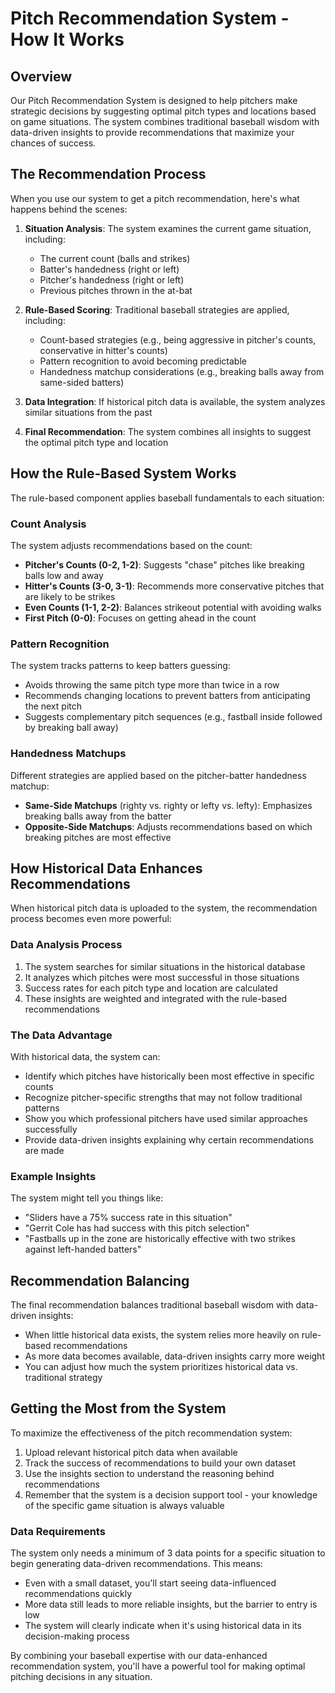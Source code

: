 
# Pitch Recommendation System - How It Works

## Overview

Our Pitch Recommendation System is designed to help pitchers make strategic decisions by suggesting optimal pitch types and locations based on game situations. The system combines traditional baseball wisdom with data-driven insights to provide recommendations that maximize your chances of success.

## The Recommendation Process

When you use our system to get a pitch recommendation, here's what happens behind the scenes:

1. **Situation Analysis**: The system examines the current game situation, including:
   - The current count (balls and strikes)
   - Batter's handedness (right or left)
   - Pitcher's handedness (right or left)
   - Previous pitches thrown in the at-bat

2. **Rule-Based Scoring**: Traditional baseball strategies are applied, including:
   - Count-based strategies (e.g., being aggressive in pitcher's counts, conservative in hitter's counts)
   - Pattern recognition to avoid becoming predictable
   - Handedness matchup considerations (e.g., breaking balls away from same-sided batters)

3. **Data Integration**: If historical pitch data is available, the system analyzes similar situations from the past

4. **Final Recommendation**: The system combines all insights to suggest the optimal pitch type and location

## How the Rule-Based System Works

The rule-based component applies baseball fundamentals to each situation:

### Count Analysis
The system adjusts recommendations based on the count:
- **Pitcher's Counts (0-2, 1-2)**: Suggests "chase" pitches like breaking balls low and away
- **Hitter's Counts (3-0, 3-1)**: Recommends more conservative pitches that are likely to be strikes
- **Even Counts (1-1, 2-2)**: Balances strikeout potential with avoiding walks
- **First Pitch (0-0)**: Focuses on getting ahead in the count

### Pattern Recognition
The system tracks patterns to keep batters guessing:
- Avoids throwing the same pitch type more than twice in a row
- Recommends changing locations to prevent batters from anticipating the next pitch
- Suggests complementary pitch sequences (e.g., fastball inside followed by breaking ball away)

### Handedness Matchups
Different strategies are applied based on the pitcher-batter handedness matchup:
- **Same-Side Matchups** (righty vs. righty or lefty vs. lefty): Emphasizes breaking balls away from the batter
- **Opposite-Side Matchups**: Adjusts recommendations based on which breaking pitches are most effective

## How Historical Data Enhances Recommendations

When historical pitch data is uploaded to the system, the recommendation process becomes even more powerful:

### Data Analysis Process
1. The system searches for similar situations in the historical database
2. It analyzes which pitches were most successful in those situations
3. Success rates for each pitch type and location are calculated
4. These insights are weighted and integrated with the rule-based recommendations

### The Data Advantage
With historical data, the system can:
- Identify which pitches have historically been most effective in specific counts
- Recognize pitcher-specific strengths that may not follow traditional patterns
- Show you which professional pitchers have used similar approaches successfully
- Provide data-driven insights explaining why certain recommendations are made

### Example Insights
The system might tell you things like:
- "Sliders have a 75% success rate in this situation"
- "Gerrit Cole has had success with this pitch selection"
- "Fastballs up in the zone are historically effective with two strikes against left-handed batters"

## Recommendation Balancing

The final recommendation balances traditional baseball wisdom with data-driven insights:
- When little historical data exists, the system relies more heavily on rule-based recommendations
- As more data becomes available, data-driven insights carry more weight
- You can adjust how much the system prioritizes historical data vs. traditional strategy

## Getting the Most from the System

To maximize the effectiveness of the pitch recommendation system:
1. Upload relevant historical pitch data when available
2. Track the success of recommendations to build your own dataset
3. Use the insights section to understand the reasoning behind recommendations
4. Remember that the system is a decision support tool - your knowledge of the specific game situation is always valuable

### Data Requirements
The system only needs a minimum of 3 data points for a specific situation to begin generating data-driven recommendations. This means:
- Even with a small dataset, you'll start seeing data-influenced recommendations quickly
- More data still leads to more reliable insights, but the barrier to entry is low
- The system will clearly indicate when it's using historical data in its decision-making process

By combining your baseball expertise with our data-enhanced recommendation system, you'll have a powerful tool for making optimal pitching decisions in any situation.

